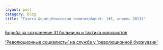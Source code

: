 ```yaml
---
layout: post
category: blog
title: "Газета &quot;Классовая политика&quot; (#1, апрель 2013)"
---
```


[Борьба за сохранение 31 больницы и тактика марксистов](/blog/2013/04/18/hospital)

['Революционные социалисты' на службе у 'революционной буржуазии'](/blog/2013/04/18/egypt)